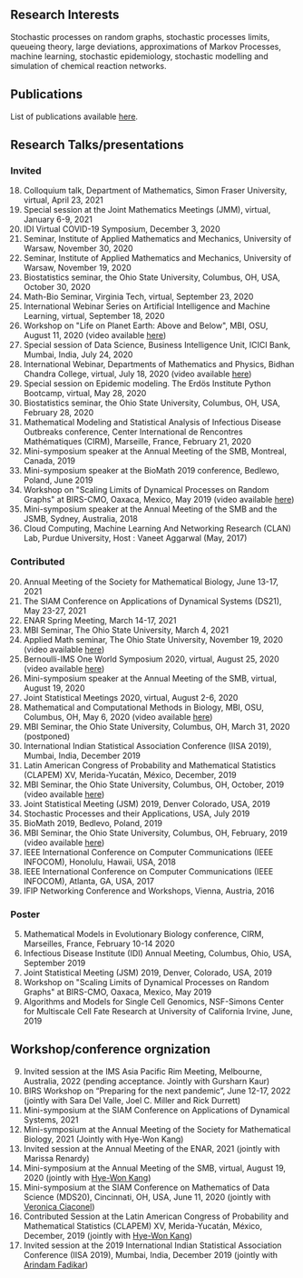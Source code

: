 ## Research Interests
Stochastic processes on random graphs, stochastic processes limits, queueing theory, large deviations, approximations of Markov Processes, machine learning, stochastic epidemiology, stochastic modelling and simulation of chemical reaction networks.

## Publications 
List of publications available [here](https://wasiur.github.io/Publications/).

## Research Talks/presentations
### Invited
18. Colloquium talk, Department of Mathematics, Simon Fraser University, virtual, April 23, 2021
17. Special session at the Joint Mathematics Meetings (JMM), virtual, January 6-9, 2021 
16. IDI Virtual COVID-19 Symposium, December 3, 2020 
15. Seminar, Institute of Applied Mathematics and Mechanics, University of Warsaw, November 30, 2020
14. Seminar, Institute of Applied Mathematics and Mechanics, University of Warsaw, November 19, 2020
13. Biostatistics seminar, the Ohio State University, Columbus, OH, USA, October 30, 2020 
13. Math-Bio Seminar, Virginia Tech, virtual, September 23, 2020 
12. International Webinar Series on Artificial Intelligence and Machine Learning, virtual, September 18, 2020 
11. Workshop on "Life on Planet Earth: Above and Below", MBI, OSU, August 11, 2020 (video available [here](https://video.mbi.ohio-state.edu/video/player/?id=4954&title=Incorporating+age+and+delay+into+models+for+biophysical+systems))
10. Special session of Data Science, Business Intelligence Unit, ICICI Bank, Mumbai, India, July 24, 2020
9. International Webinar, Departments of Mathematics and Physics, Bidhan Chandra College, virtual, July 18, 2020 (video available [here](https://www.youtube.com/watch?v=rR3MpyqkJoA))
8. Special session on Epidemic modeling. The Erdös Institute Python Bootcamp, virtual, May 28, 2020
7. Biostatistics seminar, the Ohio State University, Columbus, OH, USA, February 28, 2020
6. Mathematical Modeling and Statistical Analysis of Infectious Disease Outbreaks conference, Center International de Rencontres Mathématiques (CIRM), Marseille, France, February 21, 2020
5. Mini-symposium speaker at the Annual Meeting of the SMB, Montreal, Canada, 2019
4. Mini-symposium speaker at the BioMath 2019 conference, Bedlewo, Poland, June 2019 
3. Workshop on "Scaling Limits of Dynamical Processes on Random Graphs" at BIRS-CMO, Oaxaca, Mexico, May 2019 (video available [here](http://www.birs.ca/events/2019/5-day-workshops/19w5071/videos/watch/201905201502-KhudaBukhsh.html))
2. Mini-symposium speaker at the Annual Meeting of the SMB and the JSMB, Sydney, Australia, 2018
1. Cloud Computing, Machine Learning And Networking Research (CLAN) Lab, Purdue University, Host : Vaneet Aggarwal (May, 2017)

### Contributed 
20. Annual Meeting of the Society for Mathematical Biology, June 13-17, 2021
19. The SIAM Conference on Applications of Dynamical Systems (DS21), May 23-27, 2021
18. ENAR Spring Meeting, March 14-17, 2021 
17. MBI Seminar, The Ohio State University, March 4, 2021
16. Applied Math seminar, The Ohio State University, November 19, 2020 (video available [here](https://osu.zoom.us/rec/play/lxW9R2SdV52LP-9aTimzNINB4BDoVW4wjVIgAgNe6TENW_Y-iVbUm7_b5zsHpVGu-1aS2mtCbVNRe59F.x-Qo0ghxSn8zDgkk?continueMode=true))
15. Bernoulli-IMS One World Symposium 2020, virtual, August 25, 2020 (video available [here](https://www.youtube.com/watch?v=UBujKMt4zH4))
14. Mini-symposium speaker at the Annual Meeting of the SMB, virtual, August 19, 2020 
13. Joint Statistical Meetings 2020, virtual, August 2-6, 2020
12. Mathematical and Computational Methods in Biology, MBI, OSU, Columbus, OH, May 6, 2020 (video available [here](https://video.mbi.ohio-state.edu/video/player/?id=4922&title=Survival+Dynamical+Systems%3A+individual-level+survival+analysis+from+population-level+epidemic+models))
11. MBI Seminar, the Ohio State University, Columbus, OH, March 31, 2020 (postponed)
10. International Indian Statistical Association Conference (IISA 2019), Mumbai, India, December 2019 
9. Latin American Congress of Probability and Mathematical Statistics (CLAPEM) XV, Merida-Yucatán, México, December, 2019
8. MBI Seminar, the Ohio State University, Columbus, OH, October, 2019 (video available [here](https://video.mbi.ohio-state.edu/video/player/?id=4781&title=Seminar%253A+Wasiur+KhudaBukhsh+-+Multi-Scale+Dynamics+of+Stochastic+Biological+Systems+Through+the+Lens+of+Survival+Dynamical+Systems+%2528SDS%2529))
7. Joint Statistical Meeting (JSM) 2019, Denver Colorado, USA, 2019
6. Stochastic Processes and their Applications, USA, July 2019
5. BioMath 2019, Bedlevo, Poland, 2019
4. MBI Seminar, the Ohio State University, Columbus, OH, February, 2019 (video available [here](https://video.mbi.ohio-state.edu/video/player/?id=4678&title=Approximate+lumpability+for+Markovian+agent-based+models+using+local+symmetries))
3. IEEE International Conference on Computer Communications (IEEE INFOCOM), Honolulu, Hawaii, USA, 2018
2. IEEE International Conference on Computer Communications (IEEE INFOCOM), Atlanta, GA, USA, 2017
1. IFIP Networking Conference and Workshops, Vienna, Austria, 2016

### Poster 
5. Mathematical Models in Evolutionary Biology conference, CIRM, Marseilles, France, February 10-14 2020 
4. Infectious Disease Institute (IDI) Annual Meeting, Columbus, Ohio, USA, September 2019
3. Joint Statistical Meeting (JSM) 2019, Denver, Colorado, USA, 2019 
2. Workshop on "Scaling Limits of Dynamical Processes on Random Graphs" at BIRS-CMO, Oaxaca, Mexico, May 2019
1. Algorithms and Models for Single Cell Genomics, NSF-Simons Center for Multiscale Cell Fate Research at University of California Irvine, June, 2019 


## Workshop/conference orgnization
9. Invited session at the IMS Asia Pacific Rim Meeting, Melbourne, Australia, 2022 (pending
acceptance. Jointly with Gursharn Kaur)
8. BIRS Workshop on “Preparing for the next pandemic”, June 12-17, 2022 (jointly with Sara Del
Valle, Joel C. Miller and Rick Durrett)
7. Mini-symposium at the SIAM Conference on Applications of Dynamical Systems, 2021
6. Mini-symposium at the Annual Meeting of the Society for Mathematical Biology, 2021 (Jointly
with Hye-Won Kang)
5. Invited session at the Annual Meeting of the ENAR, 2021 (jointly with Marissa Renardy)
4. Mini-symposium at the Annual Meeting of the SMB, virtual, August 19, 2020 (jointly with [Hye-Won Kang](https://userpages.umbc.edu/~hwkang/)) 
3. Mini-symposium at the SIAM Conference on Mathematics of Data Science (MDS20), Cincinnati, OH, USA, June 11, 2020 (jointly with [Veronica Ciaconel](https://www.asc.ohio-state.edu/ciocanel.1/index.html))
2. Contributed Session at the Latin American Congress of Probability and Mathematical Statistics (CLAPEM) XV, Merida-Yucatán, México, December, 2019 (jointly with [Hye-Won Kang](https://userpages.umbc.edu/~hwkang/)) 
1. Invited session at the 2019 International Indian Statistical Association Conference (IISA 2019), Mumbai, India, December 2019 (jointly with [Arindam Fadikar](https://www.anl.gov/profile/arindam-fadikar))
